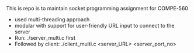 This is repo is to maintain socket programming assignment for COMPE-560
- used multi-threading approach
- modular with support for user-friendly URL input to connect to the server
- Run: ./server_multi.c <portno> first
- Followed by client: ./client_multi.c <server_URL> <server_port_no> 
